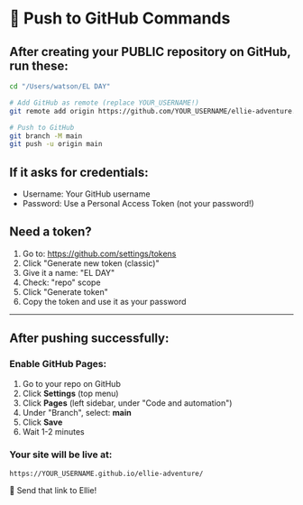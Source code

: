 # 🚀 Push to GitHub Commands

## After creating your PUBLIC repository on GitHub, run these:

```bash
cd "/Users/watson/EL DAY"

# Add GitHub as remote (replace YOUR_USERNAME!)
git remote add origin https://github.com/YOUR_USERNAME/ellie-adventure.git

# Push to GitHub
git branch -M main
git push -u origin main
```

## If it asks for credentials:
- Username: Your GitHub username
- Password: Use a Personal Access Token (not your password!)

## Need a token?
1. Go to: https://github.com/settings/tokens
2. Click "Generate new token (classic)"
3. Give it a name: "EL DAY"
4. Check: "repo" scope
5. Click "Generate token"
6. Copy the token and use it as your password

---

## After pushing successfully:

### Enable GitHub Pages:
1. Go to your repo on GitHub
2. Click **Settings** (top menu)
3. Click **Pages** (left sidebar, under "Code and automation")
4. Under "Branch", select: **main**
5. Click **Save**
6. Wait 1-2 minutes

### Your site will be live at:
`https://YOUR_USERNAME.github.io/ellie-adventure/`

🎉 Send that link to Ellie!

